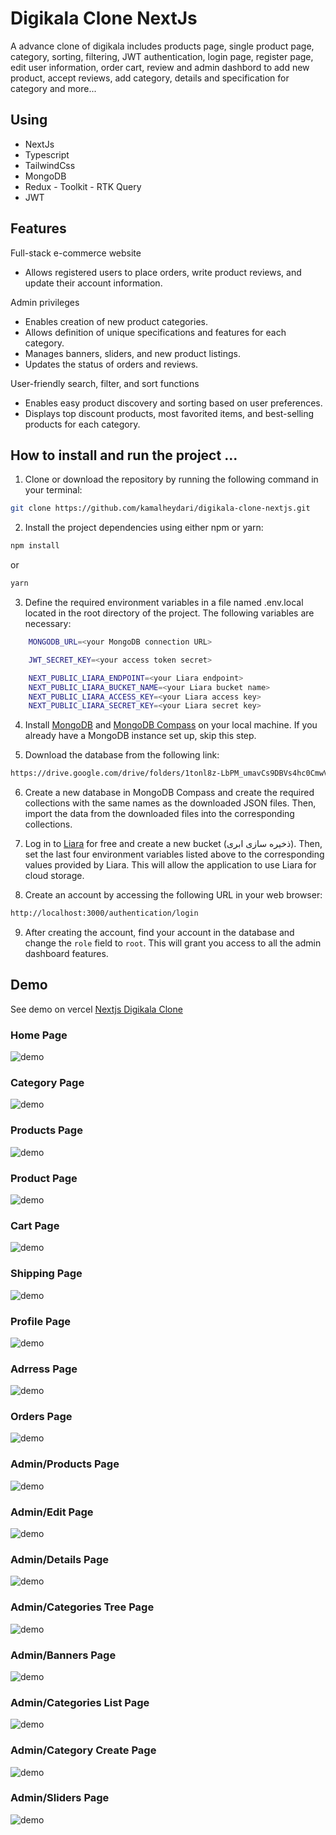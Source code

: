 # Digikala Clone NextJs

A advance clone of digikala includes products page, single product page, category, sorting, filtering, JWT authentication, login page, register page, edit user information, order cart, review and admin dashbord to add new product, accept reviews, add category, details and specification for category and more...

## Using

- NextJs
- Typescript
- TailwindCss
- MongoDB
- Redux - Toolkit - RTK Query
- JWT

## Features

Full-stack e-commerce website

- Allows registered users to place orders, write product reviews, and update their account information.

Admin privileges

- Enables creation of new product categories.
- Allows definition of unique specifications and features for each category.
- Manages banners, sliders, and new product listings.
- Updates the status of orders and reviews.

User-friendly search, filter, and sort functions

- Enables easy product discovery and sorting based on user preferences.
- Displays top discount products, most favorited items, and best-selling products for each category.

## How to install and run the project ...

1. Clone or download the repository by running the following command in your terminal:

```bash
git clone https://github.com/kamalheydari/digikala-clone-nextjs.git
```

2. Install the project dependencies using either npm or yarn:

```bash
npm install
```

or

```bash
yarn
```

3. Define the required environment variables in a file named .env.local located in the root directory of the project. The following variables are necessary:

```bash
    MONGODB_URL=<your MongoDB connection URL>

    JWT_SECRET_KEY=<your access token secret>

    NEXT_PUBLIC_LIARA_ENDPOINT=<your Liara endpoint>
    NEXT_PUBLIC_LIARA_BUCKET_NAME=<your Liara bucket name>
    NEXT_PUBLIC_LIARA_ACCESS_KEY=<your Liara access key>
    NEXT_PUBLIC_LIARA_SECRET_KEY=<your Liara secret key>

```

4. Install [MongoDB](https://www.mongodb.com/try/download/community-kubernetes-operator) and [MongoDB Compass](https://www.mongodb.com/products/compass) on your local machine. If you already have a MongoDB instance set up, skip this step.

5. Download the database from the following link:

```bash
https://drive.google.com/drive/folders/1tonl8z-LbPM_umavCs9DBVs4hc0CmwVd?usp=sharing
```

6. Create a new database in MongoDB Compass and create the required collections with the same names as the downloaded JSON files. Then, import the data from the downloaded files into the corresponding collections.

7. Log in to [Liara](https://liara.ir/) for free and create a new bucket (ذخیره سازی ابری). Then, set the last four environment variables listed above to the corresponding values provided by Liara. This will allow the application to use Liara for cloud storage.

8. Create an account by accessing the following URL in your web browser:

```bash
http://localhost:3000/authentication/login
```

9. After creating the account, find your account in the database and change the `role` field to `root`. This will grant you access to all the admin dashboard features.

## Demo

See demo on vercel
[Nextjs Digikala Clone](https://digikala-clone-nextjs-p.vercel.app/)

### Home Page

![demo](https://digikala-clone-heydari-db.storage.iran.liara.space/digikala-demo/demo_01.png)

### Category Page

![demo](https://digikala-clone-heydari-db.storage.iran.liara.space/digikala-demo/demo_02.png)

### Products Page

![demo](https://digikala-clone-heydari-db.storage.iran.liara.space/digikala-demo/demo_03.png)

### Product Page

![demo](https://digikala-clone-heydari-db.storage.iran.liara.space/digikala-demo/demo_04.png)

### Cart Page

![demo](https://digikala-clone-heydari-db.storage.iran.liara.space/digikala-demo/demo_05.png)

### Shipping Page

![demo](https://digikala-clone-heydari-db.storage.iran.liara.space/digikala-demo/demo_06.png)

### Profile Page

![demo](https://digikala-clone-heydari-db.storage.iran.liara.space/digikala-demo/demo_07.png)

### Adrress Page

![demo](https://digikala-clone-heydari-db.storage.iran.liara.space/digikala-demo/demo_08.png)

### Orders Page

![demo](https://digikala-clone-heydari-db.storage.iran.liara.space/digikala-demo/demo_09.png)

### Admin/Products Page

![demo](https://digikala-clone-heydari-db.storage.iran.liara.space/digikala-demo/demo_10.png)

### Admin/Edit Page

![demo](https://digikala-clone-heydari-db.storage.iran.liara.space/digikala-demo/demo_11.png)

### Admin/Details Page

![demo](https://digikala-clone-heydari-db.storage.iran.liara.space/digikala-demo/demo_12.png)

### Admin/Categories Tree Page

![demo](https://digikala-clone-heydari-db.storage.iran.liara.space/digikala-demo/demo_13.png)

### Admin/Banners Page

![demo](https://digikala-clone-heydari-db.storage.iran.liara.space/digikala-demo/demo_14.png)

### Admin/Categories List Page

![demo](https://digikala-clone-heydari-db.storage.iran.liara.space/digikala-demo/demo_15.png)

### Admin/Category Create Page

![demo](https://digikala-clone-heydari-db.storage.iran.liara.space/digikala-demo/demo_16.png)

### Admin/Sliders Page

![demo](https://digikala-clone-heydari-db.storage.iran.liara.space/digikala-demo/demo_17.png)